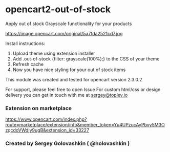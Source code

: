 # opencart2-out-of-stock
Apply out of stock Grayscale functionality for your products

https://image.opencart.com/original/5a7fda2521cd7.jpg

Install instructions:
1. Upload theme using extension installer
2. Add .out-of-stock {filter: grayscale(100%);} to the CSS of your theme
3. Refresh cache
4. Now you have nice styling for your out of stock items

This module was created and tested for opencart version 2.3.0.2

For support, please feel free to open Issue
For custom html/css or design delivery you can get in touch with me at sergey@toplev.io

### Extension on marketplace
https://www.opencart.com/index.php?route=marketplace/extension/info&member_token=Yu4UPzucAyPbvy5M3OzqcdoVWdIy9ugB&extension_id=33227

### Created by Sergey Golovashkin ( @holovashkin )
